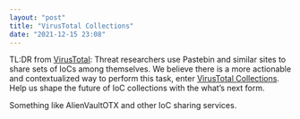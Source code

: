 ```yaml
---
layout: "post"
title: "VirusTotal Collections"
date: "2021-12-15 23:08"
---
```

TL:DR from [VirusTotal](https://www.virustotal.com): Threat researchers use Pastebin and similar sites to share sets of IoCs among themselves. We believe there is a more actionable and contextualized way to perform this task, enter [VirusTotal Collections](https://blog.virustotal.com/2021/11/introducing-virustotal-collections.html). Help us shape the future of IoC collections with the what’s next form.

Something like AlienVaultOTX and other IoC sharing services.